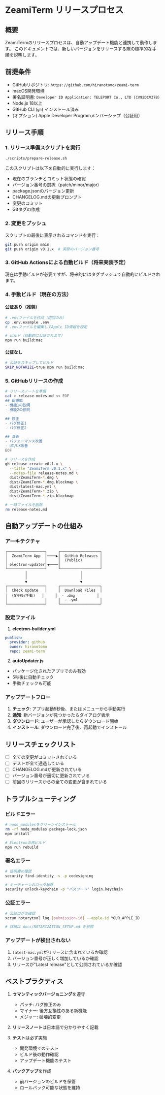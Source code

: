 # ZeamiTerm リリースプロセス

## 概要

ZeamiTermのリリースプロセスは、自動アップデート機能と連携して動作します。
このドキュメントでは、新しいバージョンをリリースする際の標準的な手順を説明します。

## 前提条件

- GitHubリポジトリ: `https://github.com/hiranotomo/zeami-term`
- macOS開発環境
- 署名証明書: `Developer ID Application: TELEPORT Co., LTD (CV92DCV37B)`
- Node.js 18以上
- GitHub CLI (`gh`) インストール済み
- (オプション) Apple Developer Programメンバーシップ（公証用）

## リリース手順

### 1. リリース準備スクリプトを実行

```bash
./scripts/prepare-release.sh
```

このスクリプトは以下を自動的に実行します：
- 現在のブランチとコミット状態の確認
- バージョン番号の選択（patch/minor/major）
- package.jsonのバージョン更新
- CHANGELOG.mdの更新プロンプト
- 変更のコミット
- Gitタグの作成

### 2. 変更をプッシュ

スクリプトの最後に表示されるコマンドを実行：

```bash
git push origin main
git push origin v0.1.x  # 実際のバージョン番号
```

### 3. GitHub Actionsによる自動ビルド（将来実装予定）

現在は手動ビルドが必要ですが、将来的にはタグプッシュで自動的にビルドされます。

### 4. 手動ビルド（現在の方法）

#### 公証あり（推奨）
```bash
# .envファイルを作成（初回のみ）
cp .env.example .env
# .envファイルを編集してApple ID情報を設定

# ビルド（自動的に公証されます）
npm run build:mac
```

#### 公証なし
```bash
# 公証をスキップしてビルド
SKIP_NOTARIZE=true npm run build:mac
```

### 5. GitHubリリースの作成

```bash
# リリースノートを準備
cat > release-notes.md << EOF
## 新機能
- 機能1の説明
- 機能2の説明

## 修正
- バグ修正1
- バグ修正2

## 改善
- パフォーマンス改善
- UI/UX改善
EOF

# リリースを作成
gh release create v0.1.x \
  --title "ZeamiTerm v0.1.x" \
  --notes-file release-notes.md \
  dist/ZeamiTerm-*.dmg \
  dist/ZeamiTerm-*.dmg.blockmap \
  dist/latest-mac.yml \
  dist/ZeamiTerm-*.zip \
  dist/ZeamiTerm-*.zip.blockmap

# 一時ファイルを削除
rm release-notes.md
```

## 自動アップデートの仕組み

### アーキテクチャ

```
┌─────────────────┐     ┌──────────────────┐
│  ZeamiTerm App  │────▶│  GitHub Releases │
│                 │     │  (Public)        │
│ electron-updater│◀────│                  │
└─────────────────┘     └──────────────────┘
         │                        │
         │                        │
         ▼                        ▼
┌─────────────────┐     ┌──────────────────┐
│  Check Update   │     │  Download Files  │
│  (5秒後/手動)   │     │  - .dmg          │
│                 │     │  - .yml          │
└─────────────────┘     └──────────────────┘
```

### 設定ファイル

1. **electron-builder.yml**
```yaml
publish:
  provider: github
  owner: hiranotomo
  repo: zeami-term
```

2. **autoUpdater.js**
- パッケージ化されたアプリでのみ有効
- 5秒後に自動チェック
- 手動チェックも可能

### アップデートフロー

1. **チェック**: アプリ起動5秒後、またはメニューから手動実行
2. **通知**: 新バージョンが見つかったらダイアログ表示
3. **ダウンロード**: ユーザーが承認したらダウンロード開始
4. **インストール**: ダウンロード完了後、再起動でインストール

## リリースチェックリスト

- [ ] 全ての変更がコミットされている
- [ ] テストが全て通過している
- [ ] CHANGELOG.mdが更新されている
- [ ] バージョン番号が適切に更新されている
- [ ] 前回のリリースからの全ての変更が含まれている

## トラブルシューティング

### ビルドエラー

```bash
# node_modulesをクリーンインストール
rm -rf node_modules package-lock.json
npm install

# Electronの再ビルド
npm run rebuild
```

### 署名エラー

```bash
# 証明書の確認
security find-identity -v -p codesigning

# キーチェーンのロック解除
security unlock-keychain -p "パスワード" login.keychain
```

### 公証エラー

```bash
# 公証ログの確認
xcrun notarytool log [submission-id] --apple-id YOUR_APPLE_ID

# 詳細は docs/NOTARIZATION_SETUP.md を参照
```

### アップデートが検出されない

1. `latest-mac.yml`がリリースに含まれているか確認
2. バージョン番号が正しく増加しているか確認
3. リリースが"Latest release"として公開されているか確認

## ベストプラクティス

1. **セマンティックバージョニング**を遵守
   - パッチ: バグ修正のみ
   - マイナー: 後方互換性のある新機能
   - メジャー: 破壊的変更

2. **リリースノート**は日本語で分かりやすく記載

3. **テスト**は必ず実施
   - 開発環境でのテスト
   - ビルド後の動作確認
   - アップデート機能のテスト

4. **バックアップ**を作成
   - 前バージョンのビルドを保管
   - ロールバック可能な状態を維持
